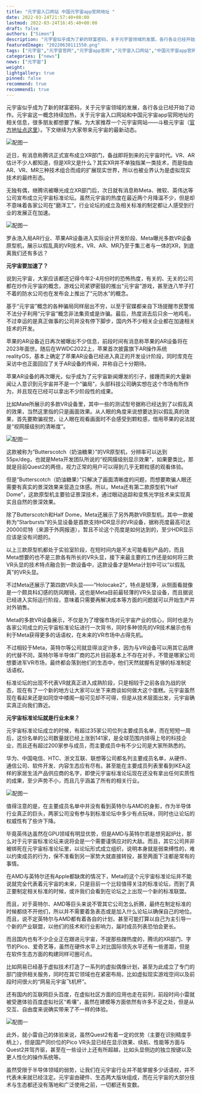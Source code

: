 ```yaml
---
title: "元宇宙入口网站 中国元宇宙app官网地址 "
date: 2022-03-24T21:57:40+08:00
lastmod: 2022-03-24T16:45:40+08:00
draft: false
authors: ["Simon"]
description: "元宇宙似乎成为了新的财富密码，关于元宇宙领域的发展，各行各业已经开始了动作。"
featuredImage: "20220630111550.png"
tags: ["元宇宙","元宇宙官网","元宇宙app官网","元宇宙入口网站","中国元宇宙app官网"]
categories: ["news"]
news: ["元宇宙"]
weight: 
lightgallery: true
pinned: false
recommend: true
recommend1: true
---
```

元宇宙似乎成为了新的财富密码，关于元宇宙领域的发展，各行各业已经开始了动作。元宇宙这一概念持续加热，关于元宇宙入口网站和中国元宇宙app官网地址的相关信息，很多朋友都想要了解。为大家推荐一个元宇宙网站——斗极元宇宙（[官方地址点这里](https://demo.metabd.io/)）。下文继续为大家带来元宇宙的最新动态。

![配图一](20220630111550.png)

近日，有消息称腾讯正式宣布成立XR部门，备战即将到来的元宇宙时代。VR、AR估计不少人都知道，但是XR又是什么？其实XR并不单独指某一类技术，而是指由AR、VR、MR三种技术组合而成的扩展现实世界，所以也被业界认为是虚拟现实技术的最终形态。

无独有偶，继腾讯被曝光成立XR部门后，次日就有消息称Meta、微软、英伟达等公司宣布成立元宇宙标准论坛。虽然元宇宙的热度在最近两个月降温不少，但是却不意味着各家公司在“磨洋工”，行业论坛的成立及相关标准的制定都让人感受到行业的发展正在加速。


![配图一](20220630111605.png)

罗永浩入局AR行业、苹果AR设备进入实际设计开发阶段、Meta曝光多款VR设备原型机，展示以假乱真的VR技术，VR、AR、MR乃至于集三者与一体的XR，到底离我们还有多远？

**元宇宙要加速了？**

说到元宇宙，大家应该都还记得今年2-4月份时的恐怖热度，有关的、无关的公司都在炒作元宇宙的概念，游戏公司紧锣密鼓的推出“元宇宙”游戏，甚至连八竿子打不着的防水公司也在发布会上推出了“元防水”的概念。

基于“元宇宙”概念的各种骗局同样层出不穷，以至于官媒都亲自下场提醒市民警惕不法分子利用“元宇宙”概念非法集资或是诈骗。最后，热度消去后只余一地鸡毛，不过幸运的是真正做事的公司并没有停下脚步，国内外不少相关企业都在加速相关技术的开发。

苹果的AR设备近日再次被曝出不少信息，前段时间有消息称苹果的AR设备将在2023年面世。随后在WWDC2022上，苹果首次披露旗下AR操作系统realityOS，基本上确定了苹果AR设备已经进入真正的开发设计阶段，同时库克在采访中也正面回应了关于AR设备的传闻，并称自己十分期待。

苹果AR设备的再次曝光，似乎成为了元宇宙新闻爆发的引子，接踵而来的大量新闻让人意识到元宇宙并不是一个“骗局”，头部科技公司确实想在这个市场有所作为，并且现在已经可以拿出不少阶段性的成果。

比如Mate所展示的多款VR设备里，其中一些的测试型号据称已经达到了以假乱真的效果，当然这里指的只是画面效果。从人眼的角度来说想要达到以假乱真的效果，首先要欺骗视觉，让人眼在观看画面时不会感受到颗粒感，借用苹果的说法就是“视网膜级别的清晰度”。

![配图一](20220630111626.png)

这款被称为“Butterscotch（奶油糖果）”的VR原型机，分辨率可以达到55px/deg，也就是Meta开发团队所说的“视网膜级别显示效果”，如果要类比，那就是目前Quest2的两倍，视力正常的用户可以得到几乎无颗粒感的观看体验。

但是“Butterscotch（奶油糖果）”只解决了画面清晰度的问题，而想要欺骗人眼还需要有真实的景深效果来营造立体感。所以，Meta还有第二款原型机“Half Dome”，这款原型机主要验证景深技术，通过眼动追踪和变焦光学技术来实现真实且自然的景深效果。

除了Butterscotch和Half Dome，Meta还展示了另外两款VR原型机，其中一款被称为“Starbursts”的头显设备是首款支持HDR显示的VR设备，据称亮度最高可达20000尼特（来源于外网报道），暂且不论这个亮度是如何达到的，至少HDR显示应该是没有问题的。

以上三款原型机都处于实验室阶段，在短时间内是不太可能看到产品的，而且Meta想要的也不是三款各有所长的VR头显，接下来最主要的工作还是如何将三款VR头显的技术特点融合到一款设备中，这款设备才是Meta计划中可以“以假乱真”的VR头显。

不过Meta还展示了第四款VR头显——“Holocake2”，特点是轻薄，从侧面看就像是一个颇具科幻感的防风眼镜，这也是Meta目前最轻薄的VR头显设备，而且据说已经进入实际运行阶段，意味着只需要再解决成本等方面的问题就可以开始生产并对外销售。

Meta的多款VR设备展示，不仅是为了增强市场对元宇宙产业的信心，同时也是为各家公司成立的元宇宙标准论坛进行一次背书，同时多种领先的VR技术展示也有利于Meta获得更多的话语权，在未来的VR市场中占得先机。

不过相较于Meta，英特尔等公司就显得淡定许多，因为与VR设备可以用其它品牌的代替不同，英特尔等半导体厂商的芯片目前基本上不存在对手，不管是哪家公司想要进军VR市场，最终都会落到他们的生态中，他们天然就握有足够的标准制定话语权。

标准论坛的出现不代表VR就真正进入成熟阶段，只是相较于之前各自为战的状态，现在有了一个新的地方让大家可以坐下来商谈如何做大这个蛋糕。元宇宙虽然现在看起来还是如同空中楼阁一般可见却不可得，但是从技术层面出发，元宇宙确实真正向我们靠近。

**元宇宙标准论坛就是行业未来？**

元宇宙标准论坛成立的时候，有超过35家公司位列主要成员名单，而在短短一周后，这份名单的公司数量就已经上涨到141家，是全球范围内排得上号的科技企业，而且还有超过200家参与成员，而主要成员中有不少公司是大家所熟悉的。

华为、中国电信、HTC、浙文互联、联想等公司都名列主要成员名单，从硬件、通信公司、软件开发、内容生态应有尽有。甚至能在主要成员列表里看到IKEA这样的家居生活产品供应商的名字，即使元宇宙标准论坛现在还没有拿出任何实质性的成果，至少声势不小，而且几乎涵盖了所有的相关行业。


![配图一](220630111647.png)

值得注意的是，在主要成员名单中并没有看到英特尔与AMD的身影，作为半导体行业真正的巨头，两家公司没有参与到标准论坛中多少有点玩味，同时也让论坛的权威性有了些许下降。

毕竟英伟达虽然在GPU领域有明显优势，但是AMD与英特尔若是想另起炉灶，那么对于元宇宙标准论坛来说将会是一个需要谨慎应对的大敌。而且，其它公司并非被绑死在元宇宙标准论坛里，以论坛形式成立组织，说明本身就是弱束缚性的，难以约束成员的行为，保不准看到另一家势大就直接转投，甚至两面下注都是常有的事情。

在AMD与英特尔还有Apple都缺席的情况下，Meta的这个元宇宙标准论坛并不能说就完全代表着元宇宙的未来，只是目前一个比较值得关注的标准论坛，而到了真正要制定相关标准的时候，或许我们会看到在论坛之上出现一个新的标准联盟。

而且，对于英特尔、AMD等巨头来说不管其它公司怎么折腾，最终在制定标准的时候都绕不开他们，所以并不需要着急表态或是加入什么论坛以确保自己的地位。而且，说不定英特尔与AMD都有着各自的计划，甚至可能打算以自己为主引导一个新的产业联盟，以他们的技术和行业影响力，届时成员列表恐怕会更长。

而且国内也有不少企业正在跟进元宇宙，不提那些蹭热度的，腾讯的XR部门、字节的Pico、爱奇艺等，虽然在硬件水平上对比国际领先水平还有一些差距，但是在软件生态方面的构建同样可圈可点。

比如网易已经基于虚拟技术打造了一系列的虚拟偶像计划，甚至为此成立了专门的部门提供相关服务，同时在其它领域也在紧密布局，比如虚拟现实游戏空间以及前段时间很火的“网易元宇宙飞机杯”。

还有国内的互联网巨头百度，在虚拟社区方面的应用也走在前列，前段时间小雷就被受邀体验百度虚拟社区“希壤”，虽然在建模等方面依然有许多不足之处，但是从交互、自由度来说确实带来了不一样的体验。


![配图一](20220630111659.png)

此外，就小雷自己的体验来说，虽然Quest2有着一定的优势（主要在识别精度手柄上），但是国产同价位的Pico VR头显已经在显示效果、续航、性能等方面与Quest2并驾齐驱，甚至在一些设计上还有所超越，比如头显侧边的独立按键以及更人性化的操作系统等。

虽然受限于半导体领域的弱势，让我们在元宇宙行业并不能掌握多少话语权，并不代表未来就已经注定。元宇宙由硬件、生态两大版块组成，而在元宇宙的大部分技术与生态都还没有落地和广泛使用之前，一切都还有变数。
